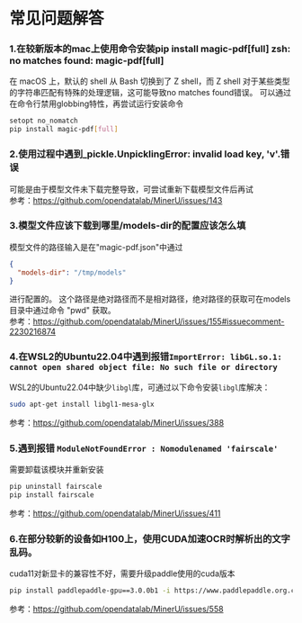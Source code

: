 # 常见问题解答

### 1.在较新版本的mac上使用命令安装pip install magic-pdf[full] zsh: no matches found: magic-pdf[full]

在 macOS 上，默认的 shell 从 Bash 切换到了 Z shell，而 Z shell 对于某些类型的字符串匹配有特殊的处理逻辑，这可能导致no matches found错误。
可以通过在命令行禁用globbing特性，再尝试运行安装命令
```bash
setopt no_nomatch
pip install magic-pdf[full]
```

### 2.使用过程中遇到_pickle.UnpicklingError: invalid load key, 'v'.错误

可能是由于模型文件未下载完整导致，可尝试重新下载模型文件后再试  
参考：https://github.com/opendatalab/MinerU/issues/143

### 3.模型文件应该下载到哪里/models-dir的配置应该怎么填

模型文件的路径输入是在"magic-pdf.json"中通过
```json
{
  "models-dir": "/tmp/models"
}
```
进行配置的。
这个路径是绝对路径而不是相对路径，绝对路径的获取可在models目录中通过命令 "pwd" 获取。  
参考：https://github.com/opendatalab/MinerU/issues/155#issuecomment-2230216874

### 4.在WSL2的Ubuntu22.04中遇到报错`ImportError: libGL.so.1: cannot open shared object file: No such file or directory`

WSL2的Ubuntu22.04中缺少`libgl`库，可通过以下命令安装`libgl`库解决：
```bash
sudo apt-get install libgl1-mesa-glx
```
参考：https://github.com/opendatalab/MinerU/issues/388

### 5.遇到报错 `ModuleNotFoundError : Nomodulenamed 'fairscale'`
需要卸载该模块并重新安装
```bash
pip uninstall fairscale
pip install fairscale
```
参考：https://github.com/opendatalab/MinerU/issues/411

### 6.在部分较新的设备如H100上，使用CUDA加速OCR时解析出的文字乱码。

cuda11对新显卡的兼容性不好，需要升级paddle使用的cuda版本
```bash
pip install paddlepaddle-gpu==3.0.0b1 -i https://www.paddlepaddle.org.cn/packages/stable/cu123/
```
参考：https://github.com/opendatalab/MinerU/issues/558
